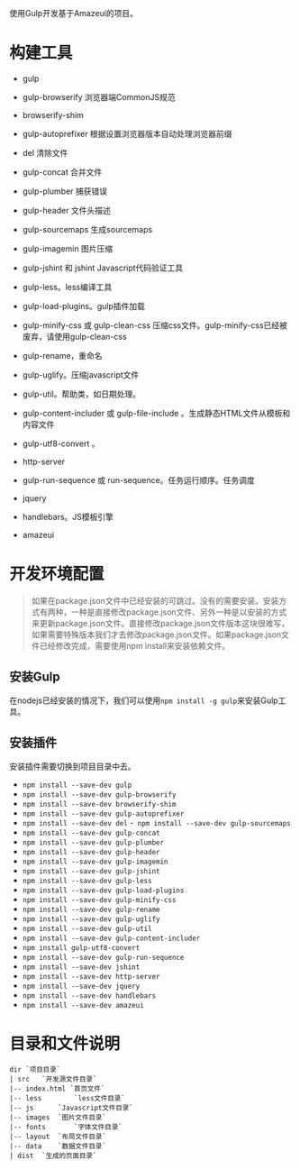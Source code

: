 使用Gulp开发基于Amazeui的项目。

# 构建工具
- gulp

- gulp-browserify 浏览器端CommonJS规范

- browserify-shim

- gulp-autoprefixer 根据设置浏览器版本自动处理浏览器前缀

- del 清除文件

- gulp-concat 合并文件

- gulp-plumber 捕获错误

- gulp-header 文件头描述

- gulp-sourcemaps 生成sourcemaps

- gulp-imagemin 图片压缩

- gulp-jshint 和 jshint Javascript代码验证工具

- gulp-less。less编译工具

- gulp-load-plugins。gulp插件加载

- gulp-minify-css 或 gulp-clean-css 压缩css文件。gulp-minify-css已经被废弃，请使用gulp-clean-css

- gulp-rename，重命名

- gulp-uglify。压缩javascript文件

- gulp-util。帮助类，如日期处理。

- gulp-content-includer 或 gulp-file-include 。生成静态HTML文件从模板和内容文件

- gulp-utf8-convert 。

- http-server

- gulp-run-sequence 或 run-sequence。任务运行顺序。任务调度

- jquery

- handlebars。JS模板引擎

- amazeui

# 开发环境配置
> 如果在package.json文件中已经安装的可跳过。没有的需要安装。安装方式有两种，一种是直接修改package.json文件、另外一种是以安装的方式来更新package.json文件。直接修改package.json文件版本这块很难写，如果需要特殊版本我们才去修改package.json文件。如果package.json文件已经修改完成，需要使用npm install来安装依赖文件。

## 安装Gulp
在nodejs已经安装的情况下，我们可以使用`npm install -g gulp`来安装Gulp工具。

## 安装插件
安装插件需要切换到项目目录中去。
- ```npm install --save-dev gulp```
- ```npm install --save-dev gulp-browserify```
- ```npm install --save-dev browserify-shim```
- ```npm install --save-dev gulp-autoprefixer```
- ```npm install --save-dev del```
-``` npm install --save-dev gulp-sourcemaps```
- ```npm install --save-dev gulp-concat```
- ```npm install --save-dev gulp-plumber```
- ```npm install --save-dev gulp-header```
- ```npm install --save-dev gulp-imagemin```
- ```npm install --save-dev gulp-jshint```
- ```npm install --save-dev gulp-less```
- ```npm install --save-dev gulp-load-plugins```
- ```npm install --save-dev gulp-minify-css```
- ```npm install --save-dev gulp-rename```
- ```npm install --save-dev gulp-uglify```
- ```npm install --save-dev gulp-util```
- ```npm install --save-dev gulp-content-includer```
- ```npm install gulp-utf8-convert```
- ```npm install --save-dev gulp-run-sequence```
- ```npm install --save-dev jshint```
- ```npm install --save-dev http-server```
- ```npm install --save-dev jquery```
- ```npm install --save-dev handlebars```
- ```npm install --save-dev amazeui```

# 目录和文件说明
```
dir	`项目目录`
| src 	`开发源文件目录`
|-- index.html `首页文件`
|-- less 		`less文件目录`
|-- js 		`Javascript文件目录`
|-- images	`图片文件目录`
|-- fonts		`字体文件目录`
|-- layout  `布局文件目录`
|-- data	`数据文件目录`
| dist	`生成的页面目录`
```